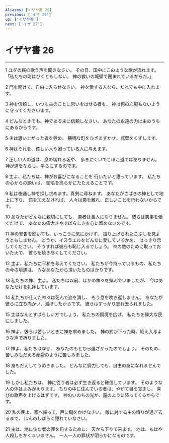 ```yaml
---
Aliases: [イザヤ書 26]
previous: ['イザ 25']
up: ['イザヤ書']
next: ['イザ 27']
---
```

# イザヤ書 26

***




1 
ユダの民の歌う声を聞きなさい。 その日、国中にこのような歌が流れます。 「私たちの町はびくともしない。 神の救いの城壁で囲まれているからだ。」 



2 
門を開けて、自由に入らせなさい。 神を愛する人なら、だれでも中に入れます。 



3 
神を信頼し、いつも主のことに思いをはせる者を、 神は何の心配もないように守ってくださいます。 



4 
どんなときでも、神である主に信頼しなさい。 あなたの永遠の力は主のうちにあるからです。 



5 
主は思い上がった者を辱め、 横柄な町をひざまずかせ、城壁をくずします。 



6 
神はそれを、貧しい人や困っている人に与えます。 



7 
正しい人の道は、息の切れる坂や、 歩きにくいでこぼこ道ではありません。 神が道をならし、平らにするのです。 



8 
主よ、私たちは、神がお喜びになることを 行いたいと思っています。 私たちの心からの願いは、 御名を高らかにたたえることです。 



9 
私は夜通し神を探し求めます。真剣に尋ねます。 あなたがさばきの神として地上に下り、 罰を加えなければ、 人々は悪を離れ、正しいことを行わないからです。 



10 
あなたがどんなに親切にしても、 悪者は善人になりません。 彼らは悪事を働くだけで、 あなたの偉大さやすばらしさを心に留めないのです。 



11 
神の警告を聞いても、いっこうに気にかけず、 振り上げられたこぶしを見ようともしません。 どうか、イスラエルをどんなに愛しているかを、 はっきり示してください。 そうすれば彼らも恥じ入るでしょう。 神の敵のために取っておいた火で、 彼らを焼き尽くしてください。 



12 
主よ、私たちに平和を与えてください。 私たちが今持っているもの、私たちの今の境遇は、 みなあなたから頂いたものばかりです。 



13 
私たちの神、主よ。 私たちは以前、ほかの神々を拝んでいましたが、 今はあなただけを礼拝しています。 



14 
私たちが仕えた神々は死んで姿を消し、 もう息を吹き返しません。 あなたが彼らに立ち向かい、滅ぼしたからです。 彼らはすっかり忘れ去られました。 



15 
主はなんとすばらしい方でしょう。 私たちの国境を広げ、 私たちを偉大な民にしました。 



16 
神よ、彼らは苦しいときに神を求めました。 神の罰が下った時、絶え入るような声で祈りました。 



17 
神よ、私たちはなぜ、 あなたのもとから遠ざかったのでしょう。 そのため、苦しみもだえる産婦のように苦しみました。 



18 
身もだえしてうめきました。 どんなに努力しても、自由の身になれませんでした。 



19 
しかし私たちは、 神に従う者は必ず生き返ると確信しています。 そのような人の体はよみがえります。 ちりの中に住んでいる者は、やがて目を覚まし、 喜びの歌声を上げるはずです。 神のいのちの光が、露のように降ってくるからです。 



20 
私の民よ、家へ帰って、戸に鍵をかけなさい。 敵に対する主の憤りが過ぎ去るまで、 ほんのしばらく隠れていなさい。 



21 
主は、地に住む者の罪を罰するために、 天から下りて来ます。 地は、もはや人殺しをかくまいません。 一人一人の罪状が明らかになるのです。
